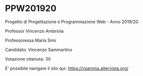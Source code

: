 # PPW201920
Progetto di Progettazione e Programmazione Web - Anno 2019/20

Professor Vincenzo Ambriola

Professoressa Maria Simi

Candidato: Vincenzo Sammartino

Votazione ottenuta: 30

E' possibile navigare il sito qui: https://vsamma.altervista.org/

